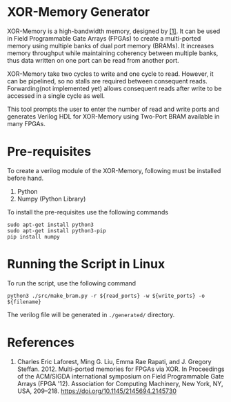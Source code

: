 # XOR-Memory Generator
XOR-Memory is a high-bandwidth memory, designed by [[1]](https://dl.acm.org/doi/10.1145/2145694.2145730). It can be used in Field Programmable Gate Arrays (FPGAs) to create a multi-ported memory using multiple banks of dual port memory (BRAMs). It increases memory throughput while maintaining coherency between multiple banks, thus data written on one port can be read from another port.

XOR-Memory take two cycles to write and one cycle to read. However, it can be pipelined, so no stalls are required between consequent reads. Forwarding(not implemented yet) allows consequent reads after write to be accessed in a single cycle as well.

This tool prompts the user to enter the number of read and write ports and generates Verilog HDL for XOR-Memory using Two-Port BRAM available in many FPGAs.

# Pre-requisites
To create a verilog module of the XOR-Memory, following must be installed before hand.
1. Python 
2. Numpy (Python Library)

To install the pre-requisites use the following commands
```
sudo apt-get install python3
sudo apt-get install python3-pip
pip install numpy
```

# Running the Script in Linux
To run the script, use the following command
```
python3 ./src/make_bram.py -r ${read_ports} -w ${write_ports} -o ${filename}
```
The verilog file will be generated in ```./generated/``` directory.

# References
1. Charles Eric Laforest, Ming G. Liu, Emma Rae Rapati, and J. Gregory Steffan. 2012. Multi-ported memories for FPGAs via XOR. In Proceedings of the ACM/SIGDA international symposium on Field Programmable Gate Arrays (FPGA '12). Association for Computing Machinery, New York, NY, USA, 209–218. https://doi.org/10.1145/2145694.2145730
